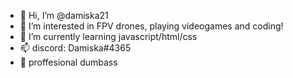 - 👋 Hi, I’m @damiska21
- 👀 I’m interested in FPV drones, playing videogames and coding!
- 🌱 I’m currently learning javascript/html/css
- 📫 discord: Damiska#4365
- 🧠 proffesional dumbass
